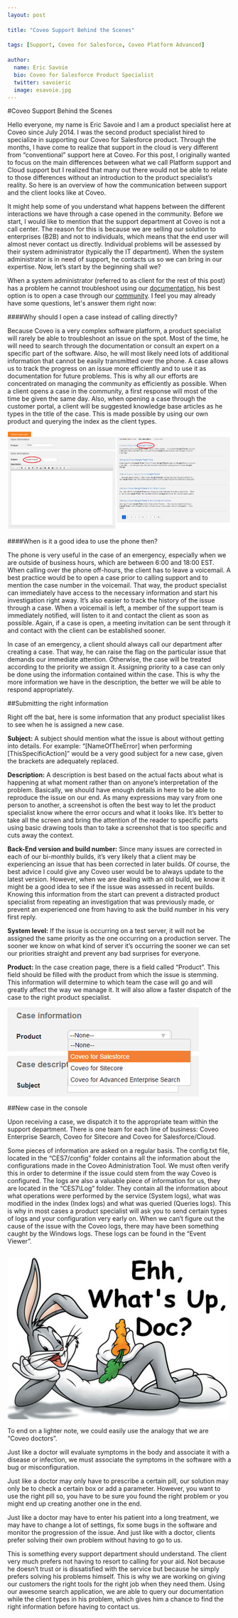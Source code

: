 ```yaml
---
layout: post

title: "Coveo Support Behind the Scenes"

tags: [Support, Coveo for Salesforce, Coveo Platform Advanced]

author:
  name: Eric Savoie
  bio: Coveo for Salesforce Product Specialist
  twitter: savoieric
  image: esavoie.jpg
---
```


#Coveo Support Behind the Scenes

Hello everyone, my name is Eric Savoie and I am a product specialist here at Coveo since July 2014. I was the second product specialist hired to specialize in supporting our Coveo for Salesforce product.
Through the months, I have come to realize that support in the cloud is very different from “conventional” support here at Coveo. For this post, I originally wanted to focus on the main differences between what we call Platform support and Cloud support but I realized that many out there would not be able to relate to those differences without an introduction to the product specialist’s reality.
So here is an overview of how the communication between support and the client looks like at Coveo.

<!-- more -->

It might help some of you understand what happens between the different interactions we have through a case opened in the community.
Before we start, I would like to mention that the support department at Coveo is not a call center. The reason for this is because we are selling our solution to enterprises (B2B) and not to individuals, which means that the end user will almost never contact us directly.
Individual problems will be assessed by their system administrator (typically the IT department). When the system administrator is in need of support, he contacts us so we can bring in our expertise. Now, let’s start by the beginning shall we?

When a system administrator (referred to as client for the rest of this post) has a problem he cannot troubleshoot using our [documentation](http://onlinehelp.coveo.com/en/ces/7.0/), his best option is to open a case through our [community](https://coveocommunity.force.com/customers/login).
I feel you may already have some questions, let's answer them right now:

####Why should I open a case instead of calling directly?

Because Coveo is a very complex software platform, a product specialist will rarely be able to troubleshoot an issue on the spot. Most of the time, he will need to search through the documentation or consult an expert on a specific part of the software.
Also, he will most likely need lots of additional information that cannot be easily transmitted over the phone. A case allows us to track the progress on an issue more efficiently and to use it as documentation for future problems.
This is why all our efforts are concentrated on managing the community as efficiently as possible. When a client opens a case in the community, a first response will most of the time be given the same day.
Also, when opening a case through the customer portal, a client will be suggested knowledge base articles as he types in the title of the case. This is made possible by using our own product and querying the index as the client types.

![Case Creation Search](/images/20150331/caseCreationSearch.png)

####When is it a good idea to use the phone then?

The phone is very useful in the case of an emergency, especially when we are outside of business hours, which are between 6:00 and 18:00 EST. When calling over the phone off-hours, the client has to leave a voicemail.
A best practice would be to open a case prior to calling support and to mention the case number in the voicemail. That way, the product specialist can immediately have access to the necessary information and start his investigation right away.
It’s also easier to track the history of the issue through a case. When a voicemail is left, a member of the support team is immediately notified, will listen to it and contact the client as soon as possible.
Again, if a case is open, a meeting invitation can be sent through it and contact with the client can be established sooner.

In case of an emergency, a client should always call our department after creating a case. That way, he can raise the flag on the particular issue that demands our immediate attention. Otherwise, the case will be treated according to the priority we assign it.
Assigning priority to a case can only be done using the information contained within the case. This is why the more information we have in the description, the better we will be able to respond appropriately.

##Submitting the right information

Right off the bat, here is some information that any product specialist likes to see when he is assigned a new case.

**Subject:** A subject should mention what the issue is about without getting into details. For example: “[NameOfTheError] when performing [ThisSpecificAction]” would be a very good subject for a new case, given the brackets are adequately replaced.

**Description:** A description is best based on the actual facts about what is happening at what moment rather than on anyone’s interpretation of the problem. Basically, we should have enough details in here to be able to reproduce the issue on our end.
As many expressions may vary from one person to another, a screenshot is often the best way to let the product specialist know where the error occurs and what it looks like. It’s better to take all the screen and bring the attention of the reader to specific parts using basic drawing tools than to take a screenshot that is too specific and cuts away the context.

**Back-End version and build number:** Since many issues are corrected in each of our bi-monthly builds, it’s very likely that a client may be experiencing an issue that has been corrected in later builds.
Of course, the best advice I could give any Coveo user would be to always update to the latest version. However, when we are dealing with an old build, we know it might be a good idea to see if the issue was assessed in recent builds.
Knowing this information from the start can prevent a distracted product specialist from repeating an investigation that was previously made, or prevent an experienced one from having to ask the build number in his very first reply.

**System level:** If the issue is occurring on a test server, it will not be assigned the same priority as the one occurring on a production server. The sooner we know on what kind of server it’s occurring the sooner we can set our priorities straight and prevent any bad surprises for everyone.

**Product:** In the case creation page, there is a field called “Product”. This field should be filled with the product from which the issue is stemming. This information will determine to which team the case will go and will greatly affect the way we manage it. It will also allow a faster dispatch of the case to the right product specialist.

![Case Product Information](/images/20150331/caseProductInfo.png)

##New case in the console

Upon receiving a case, we dispatch it to the appropriate team within the support department. There is one team for each line of business: Coveo Enterprise Search, Coveo for Sitecore and Coveo for Salesforce/Cloud.

Some pieces of information are asked on a regular basis. The config.txt file, located in the “CES7/config” folder contains all the information about the configurations made in the Coveo Administration Tool.
We must often verify this in order to determine if the issue could stem from the way Coveo is configured. The logs are also a valuable piece of information for us, they are located in the “CES7\Log” folder.
They contain all the information about what operations were performed by the service (System logs), what was modified in the index (Index logs) and what was queried (Queries logs). This is why in most cases a product specialist will ask you to send certain types of logs and your configuration very early on.
When we can’t figure out the cause of the issue with the Coveo logs, there may have been something caught by the Windows logs. These logs can be found in the “Event Viewer”.

## 
!["What's up doc?"](/images/20150331/whatsupdoc.jpg) 

To end on a lighter note, we could easily use the analogy that we are “Coveo doctors”.

Just like a doctor will evaluate symptoms in the body and associate it with a disease or infection, we must associate the symptoms in the software with a bug or misconfiguration.

Just like a doctor may only have to prescribe a certain pill, our solution may only be to check a certain box or add a parameter. However, you want to use the right pill so, you have to be sure you found the right problem or you might end up creating another one in the end.

Just like a doctor may have to enter his patient into a long treatment, we may have to change a lot of settings, fix some bugs in the software and monitor the progression of the issue. And just like with a doctor, clients prefer solving their own problem without having to go to us.

This is something every support department should understand. The client very much prefers not having to resort to calling for your aid. Not because he doesn’t trust or is dissatisfied with the service but because he simply prefers solving his problems himself.
This is why we are working on giving our customers the right tools for the right job when they need them. Using our awesome search application, we are able to query our documentation while the client types in his problem, which gives him a chance to find the right information before having to contact us.